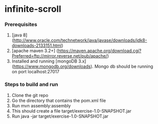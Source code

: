 # infinite-scroll

### Prerequisites
1. [java 8] (http://www.oracle.com/technetwork/java/javase/downloads/jdk8-downloads-2133151.html)
2. [apache maven 3.2+] (https://maven.apache.org/download.cgi?Preferred=ftp://mirror.reverse.net/pub/apache/)
3. Installed and running [mongoDB 3.x] (https://www.mongodb.org/downloads).  Mongo db should be running on port localhost:27017 

### Steps to build and run
1. Clone the git repo
2. Go the directory that contains the pom.xml file
3. Run mvn assembly:assembly
4. This should create a file target/exercise-1.0-SNAPSHOT.jar
5. Run java -jar target/exercise-1.0-SNAPSHOT.jar
